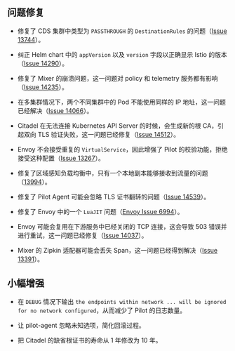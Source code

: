 ## 问题修复

- 修复了 CDS 集群中类型为 `PASSTHROUGH` 的 `DestinationRules` 的问题（[Issue 13744](https://github.com/istio/istio/issues/13744)）。

- 纠正 Helm chart 中的 `appVersion` 以及 `version` 字段以正确显示 Istio 的版本（[Issue 14290](https://github.com/istio/istio/issues/14290)）。

- 修复了 Mixer 的崩溃问题，这一问题对 policy 和 telemetry 服务都有影响（[Issue 14235](https://github.com/istio/istio/issues/14235)）。

- 在多集群情况下，两个不同集群中的 Pod 不能使用同样的 IP 地址，这一问题已经解决（[Issue 14066](https://github.com/istio/istio/issues/14066)）。

- Citadel 在无法连接 Kubernetes API Server 的时候，会生成新的根 CA，引起双向 TLS 验证失败，这一问题已经修复（[Issue 14512](https://github.com/istio/istio/issues/14512)）。

- Envoy 不会接受重复的 `VirtualService`，因此增强了 Pilot 的校验功能，拒绝接受这种配置（[Issue 13267](https://github.com/istio/istio/issues/13267)）。

- 修复了区域感知负载均衡中，只有一个本地副本能够接收到流量的问题（[13994](https://github.com/istio/istio/issues/13994)）。

- 修复了 Pilot Agent 可能会忽略 TLS 证书翻转的问题（[Issue 14539](https://github.com/istio/istio/issues/14539)）。

- 修复了 Envoy 中的一个 `LuaJIT` 问题（[Envoy Issue 6994](https://github.com/envoyproxy/envoy/pull/6994)）。

- Envoy 可能会复用在下游服务中已经关闭的 TCP 连接，这会导致 503 错误并进行重试，这一问题已经修复（[Issue 14037](https://github.com/istio/istio/issues/14037)）。

- Mixer 的 Zipkin 适配器可能会丢失 Span，这一问题已经得到解决（[Issue 13391](https://github.com/istio/istio/issues/13391)）。

## 小幅增强

- 在 `DEBUG` 情况下输出 `the endpoints within network ... will be ignored for no network configured`，从而减少了 Pilot 的日志数量。

- 让 pilot-agent 忽略未知选项，简化回滚过程。

- 把 Citadel 的缺省根证书的寿命从 1 年修改为 10 年。
